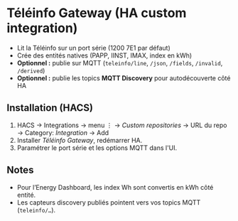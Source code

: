 
# Téléinfo Gateway (HA custom integration)

- Lit la Téléinfo sur un port série (1200 7E1 par défaut)
- Crée des entités natives (PAPP, IINST, IMAX, index en kWh)
- **Optionnel :** publie sur MQTT (`teleinfo/line`, `/json`, `/fields`, `/invalid`, `/derived`)
- **Optionnel :** publie les topics **MQTT Discovery** pour autodécouverte côté HA

## Installation (HACS)
1. HACS → Integrations → menu ⋮ → *Custom repositories* → URL du repo → Category: *Integration* → Add
2. Installer *Téléinfo Gateway*, redémarrer HA.
3. Paramétrer le port série et les options MQTT dans l'UI.

## Notes
- Pour l’Energy Dashboard, les index Wh sont convertis en kWh côté entité.
- Les capteurs discovery publiés pointent vers vos topics MQTT (`teleinfo/…`).
